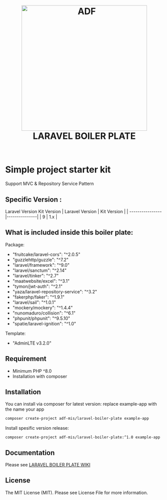 <h1 align="center">
  <a href="https://adisdimensionfootwear.id"><img src="https://adisdimensionfootwear.id/wp-content/uploads/2015/10/ADF-Logo-putih-v3.png" alt="ADF" width="400"></a>
  <br>
  LARAVEL BOILER PLATE
  <br>
  <br>
</h1>

# Simple project starter kit
Support MVC & Repository Service Pattern

## Specific Version :
Laravel Version	Kit Version
| Laravel Version | Kit Version   |
| ----------------|---------------|
|        9        |    1.x        |

## What is included inside this boiler plate:
Package:
- "fruitcake/laravel-cors": "^2.0.5"
- "guzzlehttp/guzzle": "^7.2"
- "laravel/framework": "^9.0"
- "laravel/sanctum": "^2.14"
- "laravel/tinker": "^2.7"
- "maatwebsite/excel": "^3.1"
- "tymon/jwt-auth": "^2.1"
- "yaza/laravel-repository-service": "^3.2"
- "fakerphp/faker": "^1.9.1"
- "laravel/sail": "^1.0.1"
- "mockery/mockery": "^1.4.4"
- "nunomaduro/collision": "^6.1"
- "phpunit/phpunit": "^9.5.10"
- "spatie/laravel-ignition": "^1.0"

Template:
- "AdminLTE v3.2.0"

## Requirement
- Minimum PHP ^8.0
- Installation with composer

## Installation
You can install via composer for latest version:
replace example-app with the name your app
```bash
composer create-project adf-mis/laravel-boiler-plate example-app
```

Install spesific version release:
```
composer create-project adf-mis/laravel-boiler-plate:^1.0 example-app
```

## Documentation
Please see [LARAVEL BOILER PLATE WIKI](https://github.com/ADF-MIS/LARAVEL-BOILER-PLATE/wiki)

## License
The MIT License (MIT). Please see License File for more information.
